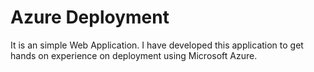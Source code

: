 # Azure Deployment

It is an simple Web Application. I have developed this application to get hands on experience on deployment using Microsoft Azure.
